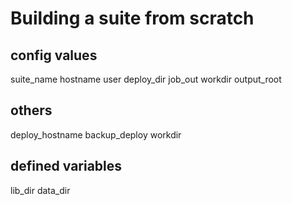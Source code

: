 # Building a suite from scratch


## config values

suite_name
hostname
user
deploy_dir
job_out
workdir
output_root

## others

deploy_hostname
backup_deploy
workdir

## defined variables

lib_dir
data_dir